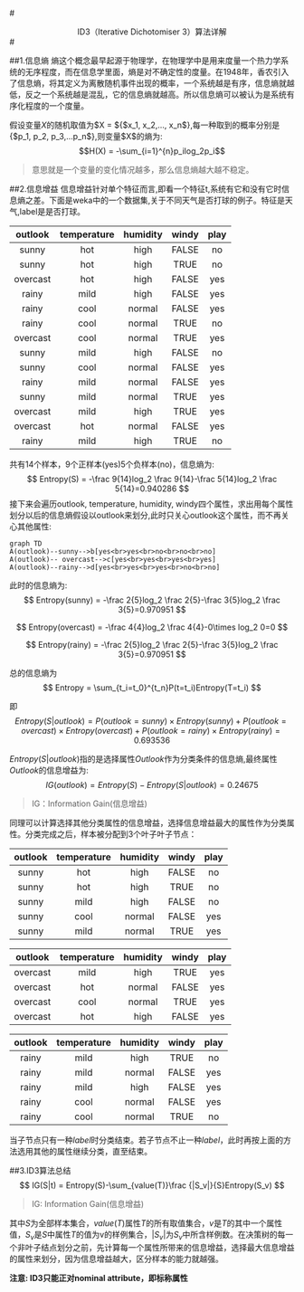 #<div align="center">ID3（Iterative Dichotomiser 3）算法详解</div>#

##1.信息熵
   熵这个概念最早起源于物理学，在物理学中是用来度量一个热力学系统的无序程度，而在信息学里面，熵是对不确定性的度量。在1948年，香农引入了信息熵，将其定义为离散随机事件出现的概率，一个系统越是有序，信息熵就越低，反之一个系统越是混乱，它的信息熵就越高。所以信息熵可以被认为是系统有序化程度的一个度量。

假设变量$X$的随机取值为$X = ${$x_1, x_2,..., x_n$},每一种取到的概率分别是{$p_1, p_2, p_3,...p_n$},则变量$X$的熵为:
$$H(X) = -\sum_{i=1}^{n}p_ilog_2p_i$$
>意思就是一个变量的变化情况越多，那么信息熵越大越不稳定。

##2.信息增益
信息增益针对单个特征而言,即看一个特征t,系统有它和没有它时信息熵之差。下面是weka中的一个数据集,关于不同天气是否打球的例子。特征是天气,label是是否打球。

|outlook |temperature|humidity|windy|play|
|:------:|:---------:|:------:|:---:|:--:|
|sunny   |hot        |high    |FALSE|no  |
|sunny   |hot        |high    |TRUE |no  |
|overcast|hot        |high    |FALSE|yes |
|rainy   |mild       |high    |FALSE|yes |
|rainy   |cool       |normal  |FALSE|yes |
|rainy   |cool       |normal  |TRUE |no  |
|overcast|cool       |normal  |TRUE |yes |
|sunny   |mild       |high    |FALSE|no  |
|sunny   |cool       |normal  |FALSE|yes |
|rainy   |mild       |normal  |FALSE|yes |
|sunny   |mild       |normal  |TRUE |yes |
|overcast|mild       |high    |TRUE |yes |
|overcast|hot        |normal  |FALSE|yes |
|rainy   |mild       |high    |TRUE |no  |

共有14个样本，9个正样本(yes)5个负样本(no)，信息熵为:
$$
Entropy(S) = -\frac 9{14}log_2 \frac 9{14}-\frac 5{14}log_2 \frac 5{14}=0.940286
$$
接下来会遍历outlook, temperature, humidity, windy四个属性，求出用每个属性划分以后的信息熵假设以outlook来划分,此时只关心outlook这个属性，而不再关心其他属性:

~~~mermaid
graph TD
A(outlook)--sunny-->b[yes<br>yes<br>no<br>no<br>no]
A(outlook)-- overcast-->c[yes<br>yes<br>yes<br>yes]
A(outlook)--rainy-->d[yes<br>yes<br>yes<br>no<br>no]
~~~
此时的信息熵为:
$$
Entropy(sunny) = -\frac 2{5}log_2 \frac 2{5}-\frac 3{5}log_2 \frac 3{5}=0.970951
$$

$$
Entropy(overcast) = -\frac 4{4}log_2 \frac 4{4}-0\times log_2 0=0
$$

$$
Entropy(rainy) = -\frac 2{5}log_2 \frac 2{5}-\frac 3{5}log_2 \frac 3{5}=0.970951
$$

总的信息熵为
$$
Entropy = \sum_{t_i=t_0}^{t_n}P(t=t_i)Entropy(T=t_i)
$$

即
$$
Entropy(S|outlook) = P(outlook=sunny)\times Entropy(sunny)+
P(outlook=overcast)\times Entropy(overcast) + P(outlook=rainy)\times Entropy(rainy)=0.693536
$$

$Entropy(S|outlook)$指的是选择属性$Outlook$作为分类条件的信息熵,最终属性$Outlook$的信息增益为:
$$
IG(outlook) = Entropy(S) - Entropy(S|outlook) = 0.24675
$$
>IG：Information Gain(信息增益)

同理可以计算选择其他分类属性的信息增益，选择信息增益最大的属性作为分类属性。分类完成之后，样本被分配到3个叶子叶子节点：

|outlook |temperature|humidity|windy|play|
|:------:|:---------:|:------:|:---:|:--:|
|sunny   |hot        |high    |FALSE|no  |
|sunny   |hot        |high    |TRUE |no  |
|sunny   |mild       |high    |FALSE|no  |
|sunny   |cool       |normal  |FALSE|yes |
|sunny   |mild       |normal  |TRUE |yes |

|outlook |temperature|humidity|windy|play|
|:------:|:---------:|:------:|:---:|:--:|
|overcast|mild       |high    |TRUE |yes |
|overcast|hot        |normal  |FALSE|yes |
|overcast|cool       |normal  |TRUE |yes |
|overcast|hot        |high    |FALSE|yes |

|outlook |temperature|humidity|windy|play|
|:------:|:---------:|:------:|:---:|:--:|
|rainy   |mild       |high    |TRUE |no  |
|rainy   |mild       |normal  |FALSE|yes |
|rainy   |mild       |high    |FALSE|yes |
|rainy   |cool       |normal  |FALSE|yes |
|rainy   |cool       |normal  |TRUE |no  |
当子节点只有一种$label$时分类结束。若子节点不止一种$label$，此时再按上面的方法选用其他的属性继续分类，直至结束。

##3.ID3算法总结
$$
IG(S|t) = Entropy(S)-\sum_{value(T)}\frac {|S_v|}{S}Entropy(S_v)
$$
>IG: Information Gain(信息增益)

其中$S$为全部样本集合，$value(T)$属性$T$的所有取值集合，$v$是$T$的其中一个属性值，$S_v$是$S$中属性$T$的值为v的样例集合，$|S_v|$为$S_v$中所含样例数。在决策树的每一个非叶子结点划分之前，先计算每一个属性所带来的信息增益，选择最大信息增益的属性来划分，因为信息增益越大，区分样本的能力就越强。

**注意: ID3只能正对nominal attribute，即标称属性**






































